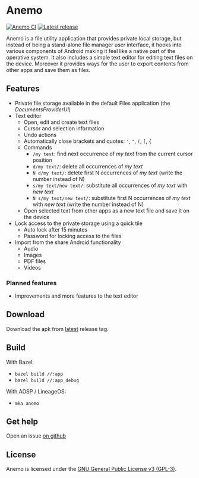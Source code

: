 # Anemo

[![Anemo CI](https://github.com/2bllw8/anemo/actions/workflows/main.yml/badge.svg)](https://github.com/2bllw8/anemo/actions/workflows/main.yml)
[![Latest release](https://img.shields.io/github/v/release/2bllw8/anemo?color=red&label=download)](https://github.com/2bllw8/anemo/releases/latest)

Anemo is a file utility application that provides private local storage, but instead of being a
stand-alone file manager user interface, it hooks into various components of Android making
it feel like a native part of the operative system.
It also includes a simple text editor for editing text files on the device.
Moreover it provides ways for the user to export contents from other apps and save them as files.

## Features

- Private file storage available in the default Files application (the _DocumentsProviderUI_)
- Text editor
  - Open, edit and create text files
  - Cursor and selection information
  - Undo actions
  - Automatically close brackets and quotes: `'`, `"`, `(`, `[`, `{`
  - Commands
    - `/my text`: find next occurrence of _my text_ from the current cursor position
    - `d/my text/`: delete all occurrences of _my text_
    - `N d/my text/`: delete first N occurrences of _my text_ (write the number instead of N)
    - `s/my text/new text/`: substitute all occurrences of _my text_ with _new text_
    - `N s/my text/new text/`: substitute first N occurrences of _my text_ with _new text_
      (write the number instead of N)
  - Open selected text from other apps as a new text file and save it on the device
- Lock access to the private storage using a quick tile
  - Auto lock after 15 minutes
  - Password for locking access to the files
- Import from the share Android functionality
  - Audio
  - Images
  - PDF files
  - Videos

### Planned features

- Improvements and more features to the text editor

## Download

Download the apk from [latest](https://github.com/2bllw8/anemo/releases/latest) release tag.

## Build

With Bazel:
- `bazel build //:app`
- `bazel build //:app_debug`

With AOSP / LineageOS:
- `mka anemo`

## Get help

Open an issue [on github](https://github.com/2bllw8/anemo/issues/)

## License

Anemo is licensed under the [GNU General Public License v3 (GPL-3)](http://www.gnu.org/copyleft/gpl.html).
